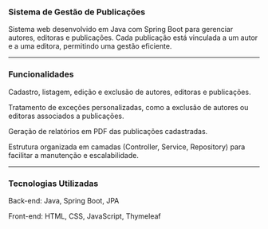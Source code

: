 <h3>Sistema de Gestão de Publicações</h3>

Sistema web desenvolvido em Java com Spring Boot para gerenciar autores, editoras e publicações. Cada publicação está vinculada a um autor e a uma editora, permitindo uma gestão eficiente.

---

<h3>Funcionalidades</h3>

Cadastro, listagem, edição e exclusão de autores, editoras e publicações.

Tratamento de exceções personalizadas, como a exclusão de autores ou editoras associados a publicações.

Geração de relatórios em PDF das publicações cadastradas.

Estrutura organizada em camadas (Controller, Service, Repository) para facilitar a manutenção e escalabilidade.

---

<h3>Tecnologias Utilizadas</h3>

Back-end: Java, Spring Boot, JPA

Front-end: HTML, CSS, JavaScript, Thymeleaf
